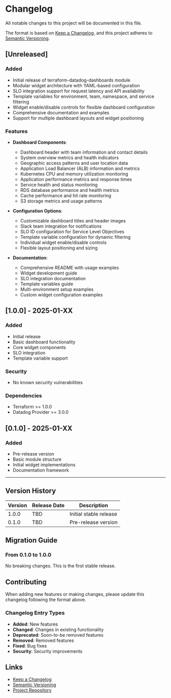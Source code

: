 # Changelog

All notable changes to this project will be documented in this file.

The format is based on [Keep a Changelog](https://keepachangelog.com/en/1.0.0/),
and this project adheres to [Semantic Versioning](https://semver.org/spec/v2.0.0.html).

## [Unreleased]

### Added
- Initial release of terraform-datadog-dashboards module
- Modular widget architecture with YAML-based configuration
- SLO integration support for request latency and API availability
- Template variables for environment, team, namespace, and service filtering
- Widget enable/disable controls for flexible dashboard configuration
- Comprehensive documentation and examples
- Support for multiple dashboard layouts and widget positioning

### Features
- **Dashboard Components**:
  - Dashboard header with team information and contact details
  - System overview metrics and health indicators
  - Geographic access patterns and user location data
  - Application Load Balancer (ALB) information and metrics
  - Kubernetes CPU and memory utilization monitoring
  - Application performance metrics and response times
  - Service health and status monitoring
  - RDS database performance and health metrics
  - Cache performance and hit rate monitoring
  - S3 storage metrics and usage patterns

- **Configuration Options**:
  - Customizable dashboard titles and header images
  - Slack team integration for notifications
  - SLO ID configuration for Service Level Objectives
  - Template variable configuration for dynamic filtering
  - Individual widget enable/disable controls
  - Flexible layout positioning and sizing

- **Documentation**:
  - Comprehensive README with usage examples
  - Widget development guide
  - SLO integration documentation
  - Template variables guide
  - Multi-environment setup examples
  - Custom widget configuration examples

## [1.0.0] - 2025-01-XX

### Added
- Initial release
- Basic dashboard functionality
- Core widget components
- SLO integration
- Template variable support

### Security
- No known security vulnerabilities

### Dependencies
- Terraform >= 1.0.0
- Datadog Provider >= 3.0.0

## [0.1.0] - 2025-01-XX

### Added
- Pre-release version
- Basic module structure
- Initial widget implementations
- Documentation framework

---

## Version History

| Version | Release Date | Description |
|---------|--------------|-------------|
| 1.0.0 | TBD | Initial stable release |
| 0.1.0 | TBD | Pre-release version |

## Migration Guide

### From 0.1.0 to 1.0.0

No breaking changes. This is the first stable release.

## Contributing

When adding new features or making changes, please update this changelog following the format above.

### Changelog Entry Types

- **Added**: New features
- **Changed**: Changes in existing functionality
- **Deprecated**: Soon-to-be removed features
- **Removed**: Removed features
- **Fixed**: Bug fixes
- **Security**: Security improvements

## Links

- [Keep a Changelog](https://keepachangelog.com/)
- [Semantic Versioning](https://semver.org/)
- [Project Repository](https://github.com/your-org/terraform-datadog-dashboards)
